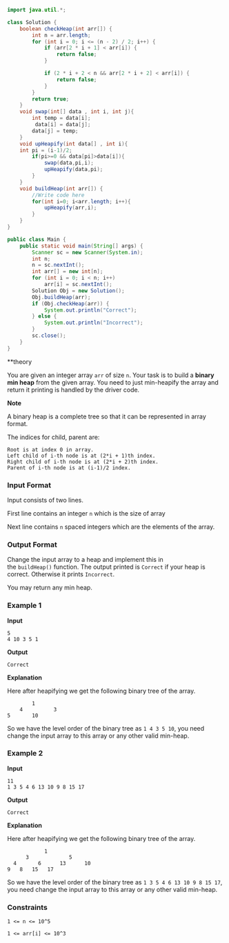 
```java
import java.util.*;

class Solution {
    boolean checkHeap(int arr[]) {
        int n = arr.length;
        for (int i = 0; i <= (n - 2) / 2; i++) {
            if (arr[2 * i + 1] < arr[i]) {
                return false;
            }

            if (2 * i + 2 < n && arr[2 * i + 2] < arr[i]) {
                return false;
            }
        }
        return true;
    }
	void swap(int[] data , int i, int j){
		int temp = data[i];
		 data[i] = data[j];
		data[j] = temp;
	}
	void upHeapify(int data[] , int i){
	int pi = (i-1)/2;
		if(pi>=0 && data[pi]>data[i]){
			swap(data,pi,i);
			upHeapify(data,pi);
		}
	}
    void buildHeap(int arr[]) {
        //Write code here
		for(int i=0; i<arr.length; i++){
			upHeapify(arr,i);
		}
    }
}

public class Main {
    public static void main(String[] args) {
        Scanner sc = new Scanner(System.in);
        int n;
        n = sc.nextInt();
        int arr[] = new int[n];
        for (int i = 0; i < n; i++)
            arr[i] = sc.nextInt();
        Solution Obj = new Solution();
        Obj.buildHeap(arr);
        if (Obj.checkHeap(arr)) {
            System.out.println("Correct");
        } else {
            System.out.println("Incorrect");
        }
        sc.close();
    }
}
```

**theory

You are given an integer array `arr` of size `n`. Your task is to build a **binary min heap** from the given array. You need to just min-heapify the array and return it printing is handled by the driver code.

**Note**

A binary heap is a complete tree so that it can be represented in array format.

The indices for child, parent are:

```
Root is at index 0 in array.
Left child of i-th node is at (2*i + 1)th index.
Right child of i-th node is at (2*i + 2)th index.
Parent of i-th node is at (i-1)/2 index.
```

### Input Format

Input consists of two lines.

First line contains an integer `n` which is the size of array

Next line contains `n` spaced integers which are the elements of the array.

### Output Format

Change the input array to a heap and implement this in the `buildHeap()` function. The output printed is `Correct` if your heap is correct. Otherwise it prints `Incorrect`.

You may return any min heap.

### Example 1

**Input**

```
5
4 10 3 5 1
```

**Output**

```
Correct
```

**Explanation**

Here after heapifying we get the following binary tree of the array.

```
        1
    4          3
5       10
```

So we have the level order of the binary tree as `1 4 3 5 10`, you need change the input array to this array or any other valid min-heap.

### Example 2

**Input**

```
11
1 3 5 4 6 13 10 9 8 15 17
```

**Output**

```
Correct
```

**Explanation**

Here after heapifying we get the following binary tree of the array.

```
            1
      3             5
  4       6      13      10
9   8   15   17
```

So we have the level order of the binary tree as `1 3 5 4 6 13 10 9 8 15 17`, you need change the input array to this array or any other valid min-heap.

### Constraints

`1 <= n <= 10^5`

`1 <= arr[i] <= 10^3`


